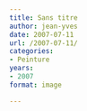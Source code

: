 ```yaml
---
title: Sans titre
author: jean-yves
date: 2007-07-11
url: /2007-07-11/
categories:
- Peinture
years:
- 2007
format: image

---
```

